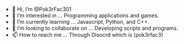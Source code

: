 - 👋 Hi, I’m @Pok3rFac301
- 👀 I’m interested in ... Programming applications and games.
- 🌱 I’m currently learning ... Javascript, Python, and C++.
- 💞️ I’m looking to collaborate on ... Developing scripts and programs.
- 📫 How to reach me ... Through Disocrd which is (pok3rfac3)

<!---
Pok3rFac301/Pok3rFac301 is a ✨ special ✨ repository because its `README.md` (this file) appears on your GitHub profile.
You can click the Preview link to take a look at your changes.
--->

